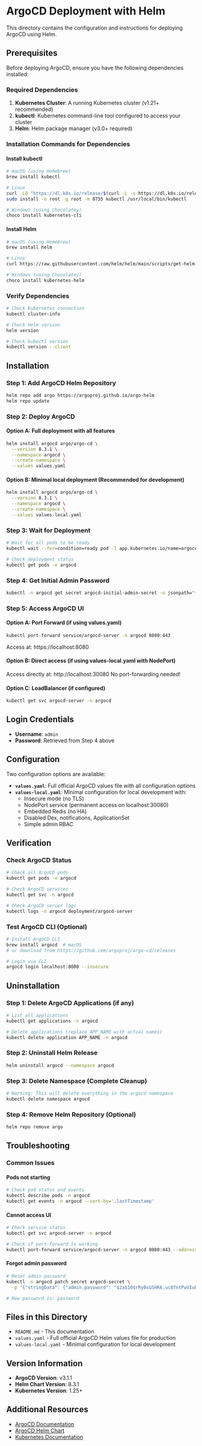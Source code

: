 # ArgoCD Deployment with Helm

This directory contains the configuration and instructions for deploying ArgoCD using Helm.

## Prerequisites

Before deploying ArgoCD, ensure you have the following dependencies installed:

### Required Dependencies

1. **Kubernetes Cluster**: A running Kubernetes cluster (v1.21+ recommended)
2. **kubectl**: Kubernetes command-line tool configured to access your cluster
3. **Helm**: Helm package manager (v3.0+ required)

### Installation Commands for Dependencies

#### Install kubectl
```bash
# macOS (using Homebrew)
brew install kubectl

# Linux
curl -LO "https://dl.k8s.io/release/$(curl -L -s https://dl.k8s.io/release/stable.txt)/bin/linux/amd64/kubectl"
sudo install -o root -g root -m 0755 kubectl /usr/local/bin/kubectl

# Windows (using Chocolatey)
choco install kubernetes-cli
```

#### Install Helm
```bash
# macOS (using Homebrew)
brew install helm

# Linux
curl https://raw.githubusercontent.com/helm/helm/main/scripts/get-helm-3 | bash

# Windows (using Chocolatey)
choco install kubernetes-helm
```

### Verify Dependencies
```bash
# Check Kubernetes connection
kubectl cluster-info

# Check Helm version
helm version

# Check kubectl version
kubectl version --client
```

## Installation

### Step 1: Add ArgoCD Helm Repository
```bash
helm repo add argo https://argoproj.github.io/argo-helm
helm repo update
```

### Step 2: Deploy ArgoCD

#### Option A: Full deployment with all features
```bash
helm install argocd argo/argo-cd \
  --version 8.3.1 \
  --namespace argocd \
  --create-namespace \
  --values values.yaml
```

#### Option B: Minimal local deployment (Recommended for development)
```bash
helm install argocd argo/argo-cd \
  --version 8.3.1 \
  --namespace argocd \
  --create-namespace \
  --values values-local.yaml
```

### Step 3: Wait for Deployment
```bash
# Wait for all pods to be ready
kubectl wait --for=condition=ready pod -l app.kubernetes.io/name=argocd-server -n argocd --timeout=300s

# Check deployment status
kubectl get pods -n argocd
```

### Step 4: Get Initial Admin Password
```bash
kubectl -n argocd get secret argocd-initial-admin-secret -o jsonpath="{.data.password}" | base64 -d && echo
```

### Step 5: Access ArgoCD UI

#### Option A: Port Forward (if using values.yaml)
```bash
kubectl port-forward service/argocd-server -n argocd 8080:443
```
Access at: https://localhost:8080

#### Option B: Direct access (if using values-local.yaml with NodePort)
Access directly at: http://localhost:30080
No port-forwarding needed!

#### Option C: LoadBalancer (if configured)
```bash
kubectl get svc argocd-server -n argocd
```

## Login Credentials

- **Username**: `admin`
- **Password**: Retrieved from Step 4 above

## Configuration

Two configuration options are available:

- **`values.yaml`**: Full official ArgoCD values file with all configuration options
- **`values-local.yaml`**: Minimal configuration for local development with:
  - Insecure mode (no TLS)
  - NodePort service (permanent access on localhost:30080)
  - Embedded Redis (no HA)
  - Disabled Dex, notifications, ApplicationSet
  - Simple admin RBAC

## Verification

### Check ArgoCD Status
```bash
# Check all ArgoCD pods
kubectl get pods -n argocd

# Check ArgoCD services
kubectl get svc -n argocd

# Check ArgoCD server logs
kubectl logs -n argocd deployment/argocd-server
```

### Test ArgoCD CLI (Optional)
```bash
# Install ArgoCD CLI
brew install argocd  # macOS
# or download from https://github.com/argoproj/argo-cd/releases

# Login via CLI
argocd login localhost:8080 --insecure
```

## Uninstallation

### Step 1: Delete ArgoCD Applications (if any)
```bash
# List all applications
kubectl get applications -n argocd

# Delete applications (replace APP_NAME with actual names)
kubectl delete application APP_NAME -n argocd
```

### Step 2: Uninstall Helm Release
```bash
helm uninstall argocd --namespace argocd
```

### Step 3: Delete Namespace (Complete Cleanup)
```bash
# Warning: This will delete everything in the argocd namespace
kubectl delete namespace argocd
```

### Step 4: Remove Helm Repository (Optional)
```bash
helm repo remove argo
```

## Troubleshooting

### Common Issues

#### Pods not starting
```bash
# Check pod status and events
kubectl describe pods -n argocd
kubectl get events -n argocd --sort-by='.lastTimestamp'
```

#### Cannot access UI
```bash
# Check service status
kubectl get svc argocd-server -n argocd

# Check if port-forward is working
kubectl port-forward service/argocd-server -n argocd 8080:443 --address 0.0.0.0
```

#### Forgot admin password
```bash
# Reset admin password
kubectl -n argocd patch secret argocd-secret \
  -p '{"stringData": {"admin.password": "$2a$10$rRyBsGSHK6.uc8fntPwVIuLVHgsAhAX7TcdrqW/RADU0uh7CaChLa","admin.passwordMtime": "'$(date +%FT%T%Z)'"}}'

# New password is: password
```

## Files in this Directory

- `README.md` - This documentation
- `values.yaml` - Full official ArgoCD Helm values file for production
- `values-local.yaml` - Minimal configuration for local development

## Version Information

- **ArgoCD Version**: v3.1.1
- **Helm Chart Version**: 8.3.1
- **Kubernetes Version**: 1.25+

## Additional Resources

- [ArgoCD Documentation](https://argo-cd.readthedocs.io/)
- [ArgoCD Helm Chart](https://github.com/argoproj/argo-helm/tree/main/charts/argo-cd)
- [Kubernetes Documentation](https://kubernetes.io/docs/)